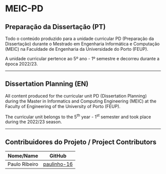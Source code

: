 # MEIC-PD

## Preparação da Dissertação (PT)
Todo o conteúdo produzido para a unidade curricular PD (Preparação da Dissertação) durante o Mestrado em Engenharia Informática e Computação (MEIC) na Faculdade de Engenharia da Universidade do Porto (FEUP).

A unidade curricular pertence ao 5º ano - 1º semestre e decorreu durante a época 2022/23.

-----

## Dissertation Planning (EN)
All content produced for the curricular unit PD (Dissertation Planning) during the Master in Informatics and Computing Engineering (MEIC) at the Faculty of Engineering of the University of Porto (FEUP).

The curricular unit belongs to the 5<sup>th</sup> year - 1<sup>st</sup> semester and took place during the 2022/23 season.

-----

## Contribuidores do Projeto / Project Contributors
| Nome/Name        | GitHub                                              |
| ---------------- | --------------------------------------------------- |
| Paulo Ribeiro    | [paulinho-16](https://github.com/paulinho-16)       |

